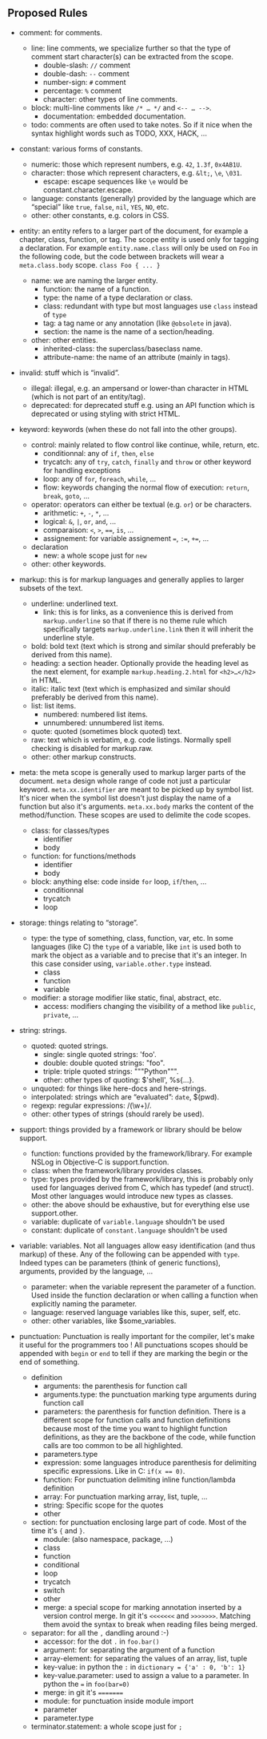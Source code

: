 ## Proposed Rules

* comment: for comments.
  * line: line comments, we specialize further so that the type of comment start character(s) can be extracted from the scope.
    * double-slash: `//` comment
    * double-dash: `--` comment
    * number-sign: `#` comment
    * percentage: `%` comment
    * character: other types of line comments.
  * block: multi-line comments like `/* … */` and `<-- … -->`.
    * documentation: embedded documentation.
  * todo: comments are often used to take notes.
  So if it nice when the syntax highlight words such as TODO, XXX, HACK, ...

* constant: various forms of constants.
  * numeric: those which represent numbers, e.g. `42`, `1.3f`, `0x4AB1U`.
  * character: those which represent characters, e.g. `&lt;`, `\e`, `\031`.
    * escape: escape sequences like `\e` would be constant.character.escape.
  * language: constants (generally) provided by the language which are “special” like `true`, `false`, `nil`, `YES`, `NO`, etc.
  * other: other constants, e.g. colors in CSS.

* entity: an entity refers to a larger part of the document, for example a chapter, class, function, or tag.
The scope entity is used only for tagging a declaration. For example `entity.name.class` will only be used on `Foo` in the following code,
but the code between brackets will wear a `meta.class.body` scope. `class Foo { ... }`

  * name: we are naming the larger entity.
    * function: the name of a function.
    * type: the name of a type declaration or class.
    * class: redundant with type but most languages use `class` instead of `type`
    * tag: a tag name or any annotation (like `@obsolete` in java).
    * section: the name is the name of a section/heading.
  * other: other entities.
    * inherited-class: the superclass/baseclass name.
    * attribute-name: the name of an attribute (mainly in tags).

* invalid: stuff which is “invalid”.
  * illegal: illegal, e.g. an ampersand or lower-than character in HTML (which is not part of an entity/tag).
  * deprecated: for deprecated stuff e.g. using an API function which is deprecated or using styling with strict HTML.

* keyword: keywords (when these do not fall into the other groups).
  * control: mainly related to flow control like continue, while, return, etc.
    * conditionnal: any of `if`, `then`, `else`
    * trycatch: any of `try`, `catch`, `finally` and `throw` or other keyword for handling exceptions
    * loop: any of `for`, `foreach`, `while`, ...
    * flow: keywords changing the normal flow of execution: `return`, `break`, `goto`, ...
  * operator: operators can either be textual (e.g. `or`) or be characters.
    * arithmetic: `+`, `-`, `*`, ...
    * logical: `&`, `|`, `or`, `and`, ...
    * comparaison: `<`, `>`, `==`, `is`, ...
    * assignement: for variable assignement `=`, `:=`, `+=`, ...
  * declaration
    * new: a whole scope just for `new`
  * other: other keywords.

* markup: this is for markup languages and generally applies to larger subsets of the text.
  * underline: underlined text.
    * link: this is for links, as a convenience this is derived from `markup.underline`
    so that if there is no theme rule which specifically targets `markup.underline.link`
    then it will inherit the underline style.
  * bold: bold text (text which is strong and similar should preferably be derived from this name).
  * heading: a section header. Optionally provide the heading level as the next element, for example `markup.heading.2.html` for `<h2>…</h2>` in HTML.
  * italic: italic text (text which is emphasized and similar should preferably be derived from this name).
  * list: list items.
    * numbered: numbered list items.
    * unnumbered: unnumbered list items.
  * quote: quoted (sometimes block quoted) text.
  * raw: text which is verbatim, e.g. code listings. Normally spell checking is disabled for markup.raw.
  * other: other markup constructs.

* meta: the meta scope is generally used to markup larger parts of the document.
`meta` design whole range of code not just a particular keyword.
`meta.xx.identifier` are meant to be picked up by symbol list.
It's nicer when the symbol list doesn't just display the name of a function but also it's arguments.
`meta.xx.body` marks the content of the method/function.
These scopes are used to delimite the code scopes.
  * class: for classes/types
    * identifier
    * body
  * function: for functions/methods
    * identifier
    * body
  * block: anything else: code inside `for` loop, `if`/`then`, ...
    * conditionnal
    * trycatch
    * loop

* storage: things relating to “storage”.
  * type: the type of something, class, function, var, etc.
  In some languages (like C) the `type` of a variable, like `int` is used both to mark the object as a variable and to precise that it's an integer.
  In this case consider using, `variable.other.type` instead.
    * class
    * function
    * variable
  * modifier: a storage modifier like static, final, abstract, etc.
    * access: modifiers changing the visibility of a method like `public`, `private`, ...

* string: strings.
  * quoted: quoted strings.
    * single: single quoted strings: 'foo'.
    * double: double quoted strings: "foo".
    * triple: triple quoted strings: """Python""".
    * other: other types of quoting: $'shell', %s{...}.
  * unquoted: for things like here-docs and here-strings.
  * interpolated: strings which are “evaluated”: `date`, $(pwd).
  * regexp: regular expressions: /(\w+)/.
  * other: other types of strings (should rarely be used).

* support: things provided by a framework or library should be below support.
  * function: functions provided by the framework/library. For example NSLog in Objective-C is support.function.
  * class: when the framework/library provides classes.
  * type: types provided by the framework/library, this is probably only used for languages derived from C,
  which has typedef (and struct). Most other languages would introduce new types as classes.
  * other: the above should be exhaustive, but for everything else use support.other.
  * variable: duplicate of `variable.language` shouldn't be used
  * constant: duplicate of `constant.language` shouldn't be used

* variable: variables. Not all languages allow easy identification (and thus markup) of these.
  Any of the following can be appended with `type`. Indeed types can be parameters (think of generic functions), arguments, provided by the language, ...
  * parameter: when the variable represent the parameter of a function.
  Used inside the function declaration or when calling a function when explicitly naming the parameter.
  * language: reserved language variables like this, super, self, etc.
  * other: other variables, like $some_variables.

* punctuation: Punctuation is really important for the compiler, let's make it useful for the programmers too !
All punctuations scopes should be appended with `begin` or `end` to tell if they are marking the begin or the end of something.
  * definition
    * arguments: the parenthesis for function call
    * arguments.type: the punctuation marking type arguments during function call
    * parameters: the parenthesis for function definition.
    There is a different scope for function calls and function definitions because most of the time you want to highlight function definitions, as they are the backbone of the code, while function calls are too common to be all highlighted.
    * parameters.type
    * expression: some languages introduce parenthesis for delimiting specific expressions.
    Like in C: `if(x == 0)`.
    * function: For punctuation delimiting inline function/lambda definition
    * array: For punctuation marking array, list, tuple, ...
    * string: Specific scope for the quotes
    * other
  * section: for punctuation enclosing large part of code. Most of the time it's `{` and `}`.
    * module: (also namespace, package, ...)
    * class
    * function
    * conditional
    * loop
    * trycatch
    * switch
    * other
    * merge: a special scope for marking annotation inserted by a version control merge.
    In git it's `<<<<<<<` and `>>>>>>>`.
    Matching them avoid the syntax to break when reading files being merged.
  * separator: for all the `,` dandling around :-)
    * accessor: for the dot `.` in `foo.bar()`
    * argument: for separating the argument of a function
    * array-element: for separating the values of an array, list, tuple
    * key-value: in python the `:` in `dictionary = {'a' : 0, 'b': 1}`
    * key-value.parameter: used to assign a value to a parameter.
    In python the `=` in `foo(bar=0)`
    * merge: in git it's `=======`
    * module: for punctuation inside module import
    * parameter
    * parameter.type
  * terminator.statement: a whole scope just for `;`
